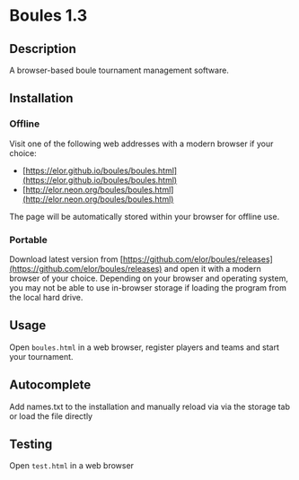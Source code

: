 # Boules 1.3

## Description
A browser-based boule tournament management software.

## Installation

### Offline

Visit one of the following web addresses with a modern browser if your choice:

* [https://elor.github.io/boules/boules.html](https://elor.github.io/boules/boules.html)
* [http://elor.neon.org/boules/boules.html](http://elor.neon.org/boules/boules.html)

The page will be automatically stored within your browser for offline use.

### Portable

Download latest version from [https://github.com/elor/boules/releases](https://github.com/elor/boules/releases) and open it with a modern browser of your choice.
Depending on your browser and operating system, you may not be able to use in-browser storage if loading the program from the local hard drive.

## Usage

Open `boules.html` in a web browser, register players and teams and start your tournament.

## Autocomplete

Add names.txt to the installation and manually reload via via the storage tab or load the file directly

## Testing

Open `test.html` in a web browser
